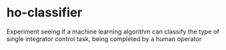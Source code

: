 # ho-classifier
Experiment seeing if a machine learning algorithm can classify the type of single integrator control task, being completed by a human operator
